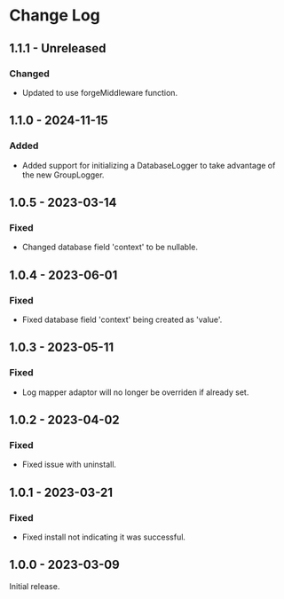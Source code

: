 # Change Log

## 1.1.1 - Unreleased

### Changed

- Updated to use forgeMiddleware function.

## 1.1.0 - 2024-11-15

### Added

- Added support for initializing a DatabaseLogger to take advantage of the new GroupLogger.

## 1.0.5 - 2023-03-14

### Fixed

- Changed database field 'context' to be nullable.

## 1.0.4 - 2023-06-01

### Fixed

- Fixed database field 'context' being created as 'value'.

## 1.0.3 - 2023-05-11

### Fixed

- Log mapper adaptor will no longer be overriden if already set.

## 1.0.2 - 2023-04-02

### Fixed

- Fixed issue with uninstall.

## 1.0.1 - 2023-03-21

### Fixed

- Fixed install not indicating it was successful.

## 1.0.0 - 2023-03-09

Initial release.
